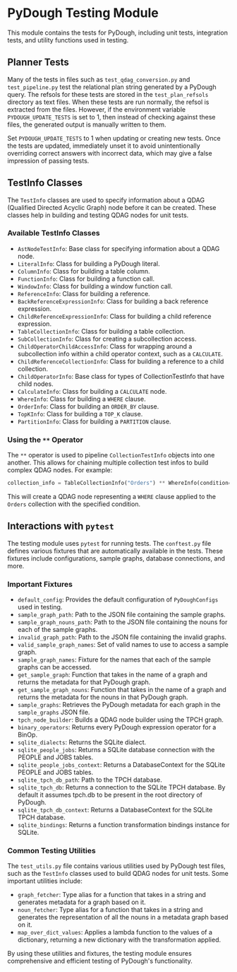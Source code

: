 # PyDough Testing Module

This module contains the tests for PyDough, including unit tests, integration tests, and utility functions used in testing.

## Planner Tests

Many of the tests in files such as `test_qdag_conversion.py` and `test_pipeline.py` test the relational plan string generated by a PyDough query. The refsols for these tests are stored in the `test_plan_refsols` directory as text files. When these tests are run normally, the refsol is extracted from the files. However, if the environment variable `PYDOUGH_UPDATE_TESTS` is set to 1, then instead of checking against these files, the generated output is manually written to them.

Set `PYDOUGH_UPDATE_TESTS` to 1 when updating or creating new tests. Once the tests are updated, immediately unset it to avoid unintentionally overriding correct answers with incorrect data, which may give a false impression of passing tests.

## TestInfo Classes

The `TestInfo` classes are used to specify information about a QDAG (Qualified Directed Acyclic Graph) node before it can be created. These classes help in building and testing QDAG nodes for unit tests.

### Available TestInfo Classes

- `AstNodeTestInfo`: Base class for specifying information about a QDAG node.
- `LiteralInfo`: Class for building a PyDough literal.
- `ColumnInfo`: Class for building a table column.
- `FunctionInfo`: Class for building a function call.
- `WindowInfo`: Class for building a window function call.
- `ReferenceInfo`: Class for building a reference.
- `BackReferenceExpressionInfo`: Class for building a back reference expression.
- `ChildReferenceExpressionInfo`: Class for building a child reference expression.
- `TableCollectionInfo`: Class for building a table collection.
- `SubCollectionInfo`: Class for creating a subcollection access.
- `ChildOperatorChildAccessInfo`: Class for wrapping around a subcollection info within a child operator context, such as a `CALCULATE`.
- `ChildReferenceCollectionInfo`: Class for building a reference to a child collection.
- `ChildOperatorInfo`: Base class for types of CollectionTestInfo that have child nodes.
- `CalculateInfo`: Class for building a `CALCULATE` node.
- `WhereInfo`: Class for building a `WHERE` clause.
- `OrderInfo`: Class for building an `ORDER_BY` clause.
- `TopKInfo`: Class for building a `TOP_K` clause.
- `PartitionInfo`: Class for building a `PARTITION` clause.

### Using the `**` Operator

The `**` operator is used to pipeline `CollectionTestInfo` objects into one another. This allows for chaining multiple collection test infos to build complex QDAG nodes. For example:

```python
collection_info = TableCollectionInfo("Orders") ** WhereInfo(condition=condition_info)
```

This will create a QDAG node representing a `WHERE` clause applied to the `Orders` collection with the specified condition.

## Interactions with `pytest`

The testing module uses `pytest` for running tests. The `conftest.py` file defines various fixtures that are automatically available in the tests. These fixtures include configurations, sample graphs, database connections, and more.

### Important Fixtures

- `default_config`: Provides the default configuration of `PyDoughConfigs` used in testing.
- `sample_graph_path`: Path to the JSON file containing the sample graphs.
- `sample_graph_nouns_path`: Path to the JSON file containing the nouns for each of the sample graphs.
- `invalid_graph_path`: Path to the JSON file containing the invalid graphs.
- `valid_sample_graph_names`: Set of valid names to use to access a sample graph.
- `sample_graph_names`: Fixture for the names that each of the sample graphs can be accessed.
- `get_sample_graph`: Function that takes in the name of a graph and returns the metadata for that PyDough graph.
- `get_sample_graph_nouns`: Function that takes in the name of a graph and returns the metadata for the nouns in that PyDough graph.
- `sample_graphs`: Retrieves the PyDough metadata for each graph in the `sample_graphs` JSON file.
- `tpch_node_builder`: Builds a QDAG node builder using the TPCH graph.
- `binary_operators`: Returns every PyDough expression operator for a BinOp.
- `sqlite_dialects`: Returns the SQLite dialect.
- `sqlite_people_jobs`: Returns a SQLite database connection with the PEOPLE and JOBS tables.
- `sqlite_people_jobs_context`: Returns a DatabaseContext for the SQLite PEOPLE and JOBS tables.
- `sqlite_tpch_db_path`: Path to the TPCH database.
- `sqlite_tpch_db`: Returns a connection to the SQLite TPCH database. By default it assumes tpch.db to be present in the root directory of PyDough.
- `sqlite_tpch_db_context`: Returns a DatabaseContext for the SQLite TPCH database.
- `sqlite_bindings`: Returns a function transformation bindings instance for SQLite.

### Common Testing Utilities

The `test_utils.py` file contains various utilities used by PyDough test files, such as the `TestInfo` classes used to build QDAG nodes for unit tests. Some important utilities include:

- `graph_fetcher`: Type alias for a function that takes in a string and generates metadata for a graph based on it.
- `noun_fetcher`: Type alias for a function that takes in a string and generates the representation of all the nouns in a metadata graph based on it.
- `map_over_dict_values`: Applies a lambda function to the values of a dictionary, returning a new dictionary with the transformation applied.

By using these utilities and fixtures, the testing module ensures comprehensive and efficient testing of PyDough's functionality.
